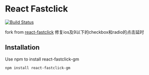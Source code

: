 # React Fastclick
[![Build Status](https://travis-ci.org/JakeSidSmith/react-fastclick.svg?branch=master)](https://travis-ci.org/JakeSidSmith/react-fastclick)

fork from [react-fastclick](https://github.com/JakeSidSmith/react-fastclick)
修复ios及9以下的checkbox和radio的点击延时

## Installation

Use npm to install react-fastclick-gm

```
npm install react-fastclick-gm
```

